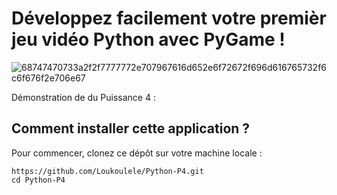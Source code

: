 # Développez facilement votre premièr jeu vidéo Python avec PyGame !

![68747470733a2f2f7777772e707967616d652e6f72672f696d616765732f6c6f676f2e706e67](https://user-images.githubusercontent.com/26150670/51462772-bf4c6980-1d61-11e9-9f58-4bc30ab4a3d6.png)

Démonstration de du Puissance 4 : 

## Comment installer cette application ?

Pour commencer, clonez ce dépôt sur votre machine locale :
```
https://github.com/Loukoulele/Python-P4.git
cd Python-P4
```
